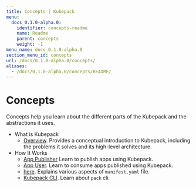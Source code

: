 ```yaml
---
title: Concepts | Kubepack
menu:
  docs_0.1.0-alpha.0:
    identifier: concepts-readme
    name: Readme
    parent: concepts
    weight: -1
menu_name: docs_0.1.0-alpha.0
section_menu_id: concepts
url: /docs/0.1.0-alpha.0/concepts/
aliases:
  - /docs/0.1.0-alpha.0/concepts/README/
---
```


# Concepts

Concepts help you learn about the different parts of the Kubepack and the abstractions it uses.

- What is Kubepack
  - [Overview](/docs/0.1.0-alpha.0/concepts/what/overview). Provides a conceptual introduction to Kubepack, including the problems it solves and its high-level architecture.
- How It Works
  - [App Publisher](/docs/0.1.0-alpha.0/concepts/how/publisher) Learn to publish apps using Kubepack.
  - [App User](/docs/0.1.0-alpha.0/concepts/how/user). Learn to consume apps published using Kubepack.
  - [here](/docs/0.1.0-alpha.0/concepts/how/manifest). Explains various aspects of `manifest.yaml` file.
  - [Kubepack CLI](/docs/0.1.0-alpha.0/concepts/how/cli). Learn about `pack` cli.
